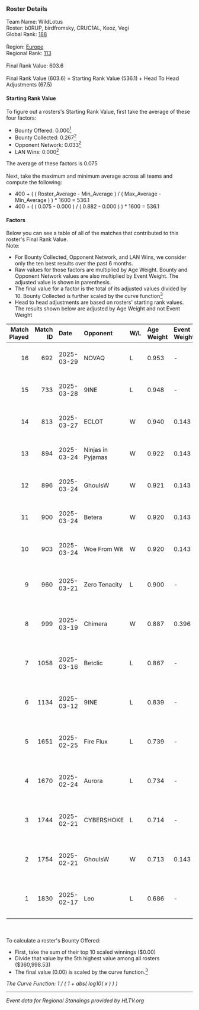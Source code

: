 ### Roster Details<br />
Team Name: WildLotus<br />
Roster: b0RUP, birdfromsky, CRUC1AL, Keoz, Vegi<br />
Global Rank: [188](../../standings_global_2025_05_05.md)<br />
<br />
Region: [Europe]( ../../standings_europe_2025_05_05.md)<br />
Regional Rank: [113]( ../../standings_europe_2025_05_05.md)<br />
<br />
Final Rank Value:  603.6<br />
<br />
Final Rank Value (603.6) = Starting Rank Value (536.1) + Head To Head Adjustments (67.5)<br />

#### Starting Rank Value<br />
To figure out a rosters's Starting Rank Value, first take the average of these four factors:<br />
- Bounty Offered: 0.000[<sup>1</sup>](#table2)
- Bounty Collected: 0.267[<sup>2</sup>](#table1)
- Opponent Network: 0.033[<sup>2</sup>](#table1)
- LAN Wins: 0.000[<sup>2</sup>](#table1)

The average of these factors is 0.075<br />
<br />
Next, take the maximum and minimum average across all teams and compute the following:<br />
- 400 + ( ( Roster_Average - Min_Average ) / ( Max_Average - Min_Average ) ) * 1600 = 536.1
- 400 + ( ( 0.075 - 0.000 ) / ( 0.882 - 0.000 ) ) * 1600 = 536.1


#### Factors<br />
Below you can see a table of all of the matches that contributed to this roster's Final Rank Value.<br />
Note:<br />

- For Bounty Collected, Opponent Network, and LAN Wins, we consider only the ten best results over the past 6 months.
- Raw values for those factors are multiplied by Age Weight. Bounty and Opponent Network values are also multiplied by Event Weight. The adjusted value is shown in parenthesis.
- The final value for a factor is the total of its adjusted values divided by 10. Bounty Collected is further scaled by the curve function[<sup>3</sup>](#curveFunction)
- Head to head adjustments are based on rosters' starting rank values. The results shown below are adjusted by Age Weight and not Event Weight
<span id="table1"></span><br />


| Match Played | Match ID | Date       | Opponent          | W/L | Age Weight | Event Weight | Bounty Collected | Opponent Network | LAN Wins  | H2H Adj. | Roster                                     |
| -: | -: | :- | :- | :- | :- | :- | :- | :- | :- | -: | :- |
|           16 |      692 | 2025-03-29 | NOVAQ             | L   | 0.953      | -            | -                | -                | -         |   -11.84 | b0RUP, birdfromsky, CRUC1AL, Keoz, Vegi    |
|           15 |      733 | 2025-03-28 | 9INE              | L   | 0.948      | -            | -                | -                | -         |    -3.27 | b0RUP, birdfromsky, CRUC1AL, Keoz, Vegi    |
|           14 |      813 | 2025-03-27 | ECLOT             | W   | 0.940      | 0.143        | 0.108 (0.015)    | 0.654 (0.088)    | 0 (0.000) |    26.27 | b0RUP, birdfromsky, CRUC1AL, Keoz, Vegi    |
|           13 |      894 | 2025-03-24 | Ninjas in Pyjamas | W   | 0.922      | 0.143        | 0.015 (0.002)    | 0.915 (0.120)    | 0 (0.000) |    24.58 | b0RUP, birdfromsky, CRUC1AL, Keoz, Vegi    |
|           12 |      896 | 2025-03-24 | GhoulsW           | W   | 0.921      | 0.143        | 0.000 (0.000)    | 0.138 (0.018)    | 0 (0.000) |    13.23 | b0RUP, birdfromsky, CRUC1AL, Keoz, Vegi    |
|           11 |      900 | 2025-03-24 | Betera            | W   | 0.920      | 0.143        | 0.000 (0.000)    | 0.138 (0.018)    | 0 (0.000) |     9.83 | b0RUP, birdfromsky, CRUC1AL, Keoz, Vegi    |
|           10 |      903 | 2025-03-24 | Woe From Wit      | W   | 0.920      | 0.143        | 0.000 (0.000)    | 0.000 (0.000)    | 0 (0.000) |     8.94 | b0RUP, birdfromsky, CRUC1AL, Keoz, Vegi    |
|            9 |      960 | 2025-03-21 | Zero Tenacity     | L   | 0.900      | -            | -                | -                | -         |    -5.19 | birdfromsky, Keoz, REDSTAR, smooya, Vegi   |
|            8 |      999 | 2025-03-19 | Chimera           | W   | 0.887      | 0.396        | 0.004 (0.001)    | 0.247 (0.087)    | 0 (0.000) |    18.51 | birdfromsky, Keoz, REDSTAR, smooya, Vegi   |
|            7 |     1058 | 2025-03-16 | Betclic           | L   | 0.867      | -            | -                | -                | -         |    -1.32 | birdfromsky, Keoz, REDSTAR, smooya, Vegi   |
|            6 |     1134 | 2025-03-12 | 9INE              | L   | 0.839      | -            | -                | -                | -         |    -2.01 | birdfromsky, Keoz, REDSTAR, smooya, Vegi   |
|            5 |     1651 | 2025-02-25 | Fire Flux         | L   | 0.739      | -            | -                | -                | -         |    -3.61 | birdfromsky, Keoz, REDSTAR, smooya, Vegi   |
|            4 |     1670 | 2025-02-24 | Aurora            | L   | 0.734      | -            | -                | -                | -         |    -3.56 | birdfromsky, Keoz, REDSTAR, smooya, Vegi   |
|            3 |     1744 | 2025-02-21 | CYBERSHOKE        | L   | 0.714      | -            | -                | -                | -         |    -3.61 | birdfromsky, Keoz, REDSTAR, smooya, Vegi   |
|            2 |     1754 | 2025-02-21 | GhoulsW           | W   | 0.713      | 0.143        | 0.000 (0.000)    | 0.000 (0.000)    | 0 (0.000) |     7.19 | birdfromsky, Keoz, REDSTAR, smooya, Vegi   |
|            1 |     1830 | 2025-02-17 | Leo               | L   | 0.686      | -            | -                | -                | -         |    -6.58 | b0RUP, birdfromsky, Licale, nicoodoz, Vegi |

<br />
<span id="table2"></span><br />
To calculate a roster's Bounty Offered:<br />

- First, take the sum of their top 10 scaled winnings ($0.00)
- Divide that value by the 5th highest value among all rosters ($360,998.53)
- The final value (0.00) is scaled by the curve function.[<sup>3</sup>](#curveFunction)

<span id="curveFunction"></span>_The Curve Function: 1 / ( 1 + abs( log10( x ) ) )_<br />

---
_Event data for Regional Standings provided by HLTV.org_<br />
